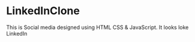 # LinkedInClone
This is Social media designed using HTML CSS &amp; JavaScript. It looks loke LinkedIn
